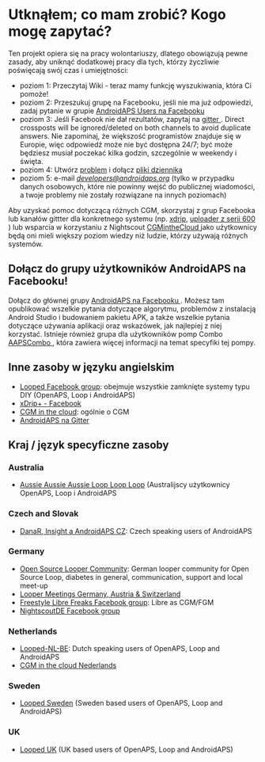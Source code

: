 # Utknąłem; co mam zrobić? Kogo mogę zapytać?

Ten projekt opiera się na pracy wolontariuszy, dlatego obowiązują pewne zasady, aby uniknąć dodatkowej pracy dla tych, którzy życzliwie poświęcają swój czas i umiejętności:

* poziom 1: Przeczytaj Wiki - teraz mamy funkcję wyszukiwania, która Ci pomoże!
* poziom 2: Przeszukuj grupę na Facebooku, jeśli nie ma już odpowiedzi, zadaj pytanie w grupie [AndroidAPS Users na Facebooku ](https://www.facebook.com/groups/1900195340201874/)
* poziom 3: Jeśli Facebook nie dał rezultatów, zapytaj na [ gitter ](https://gitter.im/MilosKozak/AndroidAPS). Direct crossposts will be ignored/deleted on both channels to avoid duplicate answers. Nie zapominaj, że większość programistów znajduje się w Europie, więc odpowiedź może nie być dostępna 24/7; być może będziesz musiał poczekać kilka godzin, szczególnie w weekendy i święta.
* poziom 4: Utwórz [ problem](https://github.com/MilosKozak/AndroidAPS/issues) i dołącz [pliki dziennika](../Usage/Accessing-logfiles.md)
* poziom 5: e-mail *developers@androidaps.org* (tylko w przypadku danych osobowych, które nie powinny wejść do publicznej wiadomości, a twoje problemy nie zostały rozwiązane na innych poziomach)

Aby uzyskać pomoc dotyczącą różnych CGM, skorzystaj z grup Facebooka lub kanałów gittter dla konkretnego systemu (np. [xdrip](https://www.facebook.com/groups/xDripG5/), [uploader z serii 600 ](https://www.facebook.com/groups/NightscoutForMedtronic/)) lub wsparcia w korzystaniu z Nightscout [ CGMintheCloud ](https://www.facebook.com/groups/cgminthecloud/) jako użytkownicy będą oni mieli większy poziom wiedzy niż ludzie, którzy używają różnych systemów.

## Dołącz do grupy użytkowników AndroidAPS na Facebooku!

Dołącz do głównej grupy [ AndroidAPS na Facebooku ](https://www.facebook.com/groups/1900195340201874/). Możesz tam opublikować wszelkie pytania dotyczące algorytmu, problemów z instalacją Android Studio i budowaniem pakietu APK, a także wszelkie pytania dotyczące używania aplikacji oraz wskazówek, jak najlepiej z niej korzystać. Istnieje również grupa dla użytkowników pomp Combo [ AAPSCombo ](https://www.facebook.com/groups/127507891261169/), która zawiera więcej informacji na temat specyfiki tej pompy.

## Inne zasoby w języku angielskim

* [Looped Facebook group](https://www.facebook.com/groups/TheLoopedGroup): obejmuje wszystkie zamknięte systemy typu DIY (OpenAPS, Loop i AndroidAPS)
* [xDrip+ - Facebook](https://www.facebook.com/groups/xDripG5/)
* [CGM in the cloud](https://www.facebook.com/groups/cgminthecloud/): ogólnie o CGM
* [AndroidAPS na Gitter](https://gitter.im/MilosKozak/AndroidAPS)

## Kraj / język specyficzne zasoby

### Australia

* [Aussie Aussie Aussie Loop Loop Loop](https://www.facebook.com/groups/AussieLooping/) (Australijscy użytkownicy OpenAPS, Loop i AndroidAPS

### Czech and Slovak

* [DanaR, Insight a AndroidAPS CZ](https://www.facebook.com/groups/AndroidAPSCZ/): Czech speaking users of AndroidAPS

### Germany

* [Open Source Looper Community](https://de.loopercommunity.org/): German looper community for Open Source Loop, diabetes in general, communication, support and local meet-up
* [Looper Meetings Germany, Austria & Switzerland](http://loopertreffen.androidaps.de)
* [Freestyle Libre Freaks Facebook group](https://www.facebook.com/groups/FreestyleLibreFreaks/): Libre as CGM/FGM
* [NightscoutDE Facebook group](https://www.facebook.com/groups/nightscoutDE/)

### Netherlands

* [Looped-NL-BE](https://www.facebook.com/groups/117102135652893): Dutch speaking users of OpenAPS, Loop and AndroidAPS
* [CGM in the cloud Nederlands](https://www.facebook.com/groups/1764754560436596)

### Sweden

* [Looped Sweden](https://www.facebook.com/groups/661514380864081/) (Sweden based users of OpenAPS, Loop and AndroidAPS)

### UK

* [Looped UK](https://www.facebook.com/groups/LoopedUK/) (UK based users of OpenAPS, Loop and AndroidAPS)